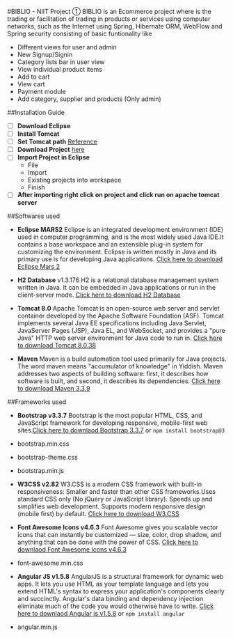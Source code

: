 #BIBLIO - NIIT Project ①
BIBLIO is an Ecommerce project where is the trading or facilitation of trading in products or services using computer networks, such as the Internet  using Spring, Hibernate ORM, WebFlow and Spring security consisting of basic funtionality like

- Different views for user and admin
- New Signup/Signin
- Category lists bar in user view
- View individual product items 
- Add to cart
- View cart
- Payment module
- Add category, supplier and products (Only admin)

##Installation Guide

- [ ] **Download Eclipse**
- [ ] **Install Tomcat** 
- [ ] **Set Tomcat path**  [Reference](https://struts2spring.wordpress.com/2009/09/22/setting-the-java_home-catalina_home-environment-variable-on-windows/)
- [ ] **Download Project** [here](https://github.com/chandana9411/project1/archive/master.zip)
- [ ] **Import Project in Eclipse**
	- File
	- Import
	- Existing projects into workspace
	- Finish
- [ ] **After importing right click on project and click run on apache tomcat server**

##Softwares used
-	**Eclipse MARS2**
	Eclipse is an integrated development environment (IDE) used in computer programming, and is the most widely used Java IDE.It contains a base workspace and an extensible plug-in system for customizing the environment. Eclipse is written mostly in Java and its primary use is for developing Java applications. [Click here to download Eclipse Mars 2](http://www.eclipse.org/downloads/download.php?file=/technology/epp/downloads/release/mars/2/eclipse-jee-mars-2-win32-x86_64.zip)

- **H2 Database**
     v1.3.176 H2 is a relational database management system written in Java. It can be embedded in Java applications or run in the client-server mode.   [Click here to download H2 Database](http://www.h2database.com/h2-2014-04-05.zip)

- **Tomcat 8.0**
   Apache Tomcat is an open-source web server and servlet container developed by the Apache Software Foundation (ASF). Tomcat implements several Java EE specifications including Java Servlet, JavaServer Pages (JSP), Java EL, and WebSocket, and provides a "pure Java" HTTP web server environment for Java code to run in. [Click here to download Tomcat 8.0.38](http://mirror.fibergrid.in/apache/tomcat/tomcat-8/v8.0.38/bin/apache-tomcat-8.0.38-windows-x64.zip)
  

- **Maven**
    Maven is a build automation tool used primarily for Java projects. The word maven means "accumulator of knowledge" in Yiddish. Maven addresses two aspects of building software: first, it describes how software is built, and second, it describes its dependencies. [Click here to download Maven 3.3.9](http://mirror.fibergrid.in/apache/maven/maven-3/3.3.9/binaries/apache-maven-3.3.9-bin.zip)

##Frameworks used

-	**Bootstrap v3.3.7**
	 Bootstrap is the most popular HTML, CSS, and JavaScript framework for developing responsive, mobile-first web sites.[Click here to downlaod Bootstrap 3.3.7](https://github.com/twbs/bootstrap/releases/download/v3.3.7/bootstrap-3.3.7-dist.zip) or `npm install bootstrap@3`

 - bootstrap.min.css
 - bootstrap-theme.css
 - bootstrap.min.js

- **W3CSS v2.82**
	 W3.CSS is a modern CSS framework with built-in responsiveness: Smaller and faster than other CSS frameworks.Uses standard CSS only (No jQuery or JavaScript library). Speeds up and simplifies web development. Supports modern responsive design (mobile first) by default.  [Click here to download W3.CSS]( http://www.w3schools.com/lib/w3.css)


-	**Font Awesome Icons v4.6.3**
  Font Awesome gives you scalable vector icons that can instantly be customized — size, color, drop shadow, and anything that can be done with the power of CSS.     [Click here to downlaod Font Awesome Icons v4.6.3](http://fontawesome.io/assets/font-awesome-4.6.3.zip)
 - font-awesome.min.css
-	**Angular JS v1.5.8**
    AngularJS is a structural framework for dynamic web apps. It lets you use HTML as your template language and lets you extend HTML's syntax to express your application's components clearly and succinctly. Angular's data binding and dependency injection eliminate much of the code you would otherwise have to write. [Click here to downlaod Angular js v1.5.8](https://ajax.googleapis.com/ajax/libs/angularjs/1.5.8/angular.min.js) or `npm install angular` 
 - angular.min.js

